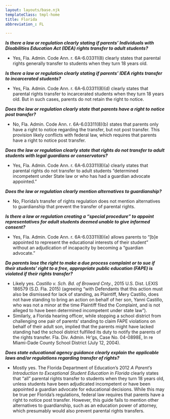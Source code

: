 ```yaml
---
layout: layouts/base.njk
templateClass: tmpl-home
title: Florida
abbreviation_: FL

---
```

**_Is there a law or regulation clearly stating if parents’ Individuals with Disabilities Education Act (IDEA) rights transfer to adult students?_**

* Yes, Fla. Admin. Code Ann. r. 6A-6.03311(8) clearly states that parental rights generally transfer to students when they turn 18 years old.

**_Is there a law or regulation clearly stating if parents’ IDEA rights transfer to incarcerated students?_**

* Yes, Fla. Admin. Code Ann. r. 6A-6.03311(8)(d) clearly states that parental rights transfer to incarcerated students when they turn 18 years old. But in such cases, parents do not retain the right to notice.

**_Does the law or regulation clearly state that parents have a right to notice post transfer?_**

* No, Fla. Admin. Code Ann. r. 6A-6.03311(8)(b) states that parents only have a right to notice regarding the transfer, but not post transfer. This provision likely conflicts with federal law, which requires that parents have a right to notice post transfer.

**_Does the law or regulation clearly state that rights do not transfer to adult students with legal guardians or conservators?_**

* Yes, Fla. Admin. Code Ann. r. 6A-6.03311(8)(a) clearly states that parental rights do not transfer to adult students “determined incompetent under State law or who has had a guardian advocate appointed.”

**_Does the law or regulation clearly mention alternatives to guardianship?_**

* No, Florida’s transfer of rights regulation does not mention alternatives to guardianship that prevent the transfer of parental rights.

**_Is there a law or regulation creating a “special procedure” to appoint representatives for adult students deemed unable to give informed consent?_**

* Yes, Fla. Admin. Code Ann. r. 6A-6.03311(8)(e) allows parents to “\[b\]e appointed to represent the educational interests of their student” without an adjudication of incapacity by becoming a “guardian advocate.”

**_Do parents lose the right to make a due process complaint or to sue if their students’ right to a free, appropriate public education (FAPE) is violated if their rights transfer?_**

* Likely yes. _Castillo v. Sch. Bd. of Broward Cnty._, 2015 U.S. Dist. LEXIS 186579 (S.D. Fla. 2015) (agreeing “with Defendants that this action must also be dismissed for lack of standing, as Plaintiff, Mery Castillo, does not have standing to bring an action on behalf of her son, Yanni Castillo, who was not a minor at the time Plaintiff filed the Complaint, and is not alleged to have been determined incompetent under state law”).
* Similarly, a Florida hearing officer, while stopping a school district from challenging one pair of parents’ standing to claim FAPE violations on behalf of their adult son, implied that the parents might have lacked standing had the school district fulfilled its duty to notify the parents of the rights transfer. Fla. Div. Admin. Hr’gs, Case No. 04-0898E, In re Miami-Dade County School District (July 12, 2004).

**_Does state educational agency guidance clearly explain the applicable laws and/or regulations regarding transfer of rights?_**

* Mostly yes. The Florida Department of Education’s 2012 _A Parent’s Introduction to Exceptional Student Education in Florida_ clearly states that “all” parental rights transfer to students when they turn 18 years old, unless students have been adjudicated incompetent or have been appointed a guardian advocate for educational decisions. While this may be true per Florida’s regulations, federal law requires that parents have a right to notice post transfer. However, this guide fails to mention other alternatives to guardianship, such as an education power of attorney, which presumably would also prevent parental rights transfers.